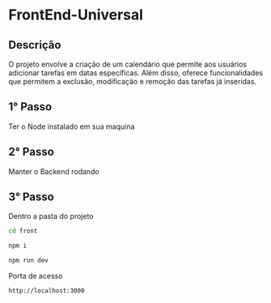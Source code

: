 # FrontEnd-Universal

## Descrição
O projeto envolve a criação de um calendário que permite aos usuários adicionar tarefas em datas específicas. Além disso, oferece funcionalidades que permitem a exclusão, modificação e remoção das tarefas já inseridas.

## 1° Passo

Ter o Node instalado em sua maquina

## 2° Passo

Manter o Backend rodando

## 3° Passo

Dentro a pasta do projeto
```sh
cd front
```
```sh
npm i
```
```sh
npm run dev
```

Porta de acesso 
```sh
http://localhost:3000
```

